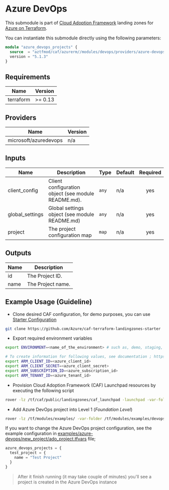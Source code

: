 # Azure DevOps

This submodule is part of [Cloud Adoption Framework](https://github.com/aztfmod/terraform-azurerm-caf) landing zones for [Azure on Terraform](https://github.com/terraform-providers/terraform-provider-azurerm).

You can instantiate this submodule directly using the following parameters:

```terraform
module "azure_devops_projects" {
  source  = "aztfmod/caf/azurerm//modules/devops/providers/azure-devops"
  version = "5.1.3"
}
```

<!-- BEGINNING OF PRE-COMMIT-TERRAFORM DOCS HOOK -->
## Requirements

| Name | Version |
|------|---------|
| terraform | >= 0.13 |

## Providers

| Name | Version |
|------|---------|
| microsoft/azuredevops | n/a |

## Inputs

| Name | Description | Type | Default | Required |
|------|-------------|------|---------|:--------:|
| client\_config | Client configuration object (see module README.md). | `any` | n/a | yes |
| global\_settings | Global settings object (see module README.md) | `any` | n/a | yes |
| project | The project configuration map | `map` | n/a | yes |

## Outputs

| Name | Description |
|------|-------------|
| id | The Project ID. |
| name | The Project name. |

<!-- END OF PRE-COMMIT-TERRAFORM DOCS HOOK -->

## Example Usage (Guideline)

- Clone desired CAF configuration, for demo purposes, you can use [Starter Configuration](https://github.com/Azure/caf-terraform-landingzones-starter)

```bash
git clone https://github.com/Azure/caf-terraform-landingzones-starter
```

- Export required environment variables

```bash
export ENVIRONMENT=<name_of_the_environment> # such as, demo, staging, production, etc.

# To create information for following values, see documentation ; https://registry.terraform.io/providers/hashicorp/azurerm/latest/docs
export ARM_CLIENT_ID=<azure_client_id>
export ARM_CLIENT_SECRET=<azure_client_secret>
export ARM_SUBSCRIPTION_ID=<azure_subscription_id>
export ARM_TENANT_ID=<azure_tenant_id>
```

- Provision Cloud Adoption Framework (CAF) Launchpad resources by executing the following script

```bash
rover -lz /tf/caf/public/landingzones/caf_launchpad -launchpad -var-folder /tf/caf/configuration/${ENVIRONMENT}/level0/launchpad -parallelism 30 -level level0 -env ${ENVIRONMENT} -a apply
```

- Add Azure DevOps project into Level 1 (_Foundation Level_)

```bash
rover -lz /tf/modules/examples/ -var-folder /tf/modules/examples/devops/providers/azure-devops/new_project/  -level level1 -env ${ENVIRONMENT} -a apply
```

If you want to change the Azure DevOps project configuration, see the example configuration in [examples/azure-devops/new_project/ado_project.tfvars](./examples/azure-devops/new_project/ado_project.tfvars) file;

```terraform
azure_devops_projects = {
  test_project = {
    name = "Test Project"
  }
}
```

> After it finish running (it may take couple of minutes) you'll see a project is created in the Azure DevOps instance
